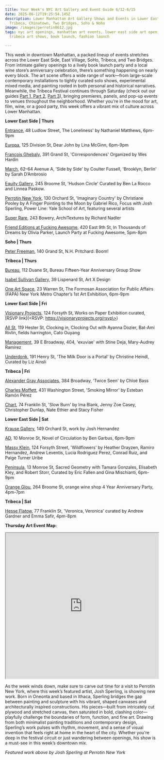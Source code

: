 ```yaml
---
title: Your Week's NYC Art Gallery and Event Guide 6/12-6/15
date: 2025-06-12T19:25:54.145Z
description: Lower Manhattan Art Gallery Shows and Events in Lower East Side,
  Tribeca, Chinatown, Two Bridges, Soho & Noho
image: /images/perrotin0612.jpg
tags: nyc art openings, manhattan art events, lower east side art openings,
  tribeca art shows, book launch, fashion launch

---
```

This week in downtown Manhattan, a packed lineup of events stretches across the Lower East Side, East Village, SoHo, Tribeca, and Two Bridges. From intimate gallery openings to a lively book launch party and a local wine store’s anniversary celebration, there’s something happening on nearly every block. The art scene offers a wide range of work—from large-scale contemporary installations to tightly curated solo shows, experimental mixed media, and painting rooted in both personal and historical narratives. Meanwhile, the Tribeca Festival continues through Saturday (check out our guides [Part 1](https://14thbelow.com/posts/2025-06-06-your-1-minute-guide-to-tribeca-festival-part-1-10-nyc-related-narrative-feature-films/),[ Part 2](https://14thbelow.com/posts/2025-06-06-your-1-minute-guide-to-tribeca-festival-part-2-5-nyc-related-documentaries/), [Part 3](https://14thbelow.com/posts/2025-06-06-your-1-minute-guide-to-tribeca-festival-part-3-11-high-profile-feature-films/)), bringing premieres, panels, and pop-up events to venues throughout the neighborhood. Whether you're in the mood for art, film, wine, or a good party, this week offers a vibrant mix of culture across Lower Manhattan.

**L﻿ower East Side | Thurs**

[Entrance](https://www.instagram.com/entrance.nyc/), 48 Ludlow Street, The Loneliness' by Nathaniel Matthews, 6pm-9pm

[Europa](https://www.europa.nyc/), 125 Division St, Dear John by Lina McGinn, 6pm-9pm

[Francois Ghebaly](https://ghebaly.com/exhibitions/correspondences-new-york/), 391 Grand St, 'Correspondences' Organized by Wes Hardin

[March](https://www.marchgallery.org/exhibitions/), 62–64 Avenue A, 'Side by Side' by Coulter Fussell, 'Brooklyn, Berlin' by Sarah D’Ambrosio

[E﻿quity Gallery](https://www.nyartistsequity.org/all-events/hudson-circle), 245 Broome St, 'Hudson Circle' Curated by Ben La Rocco and Linnea Paskow.

[Perrotin New York](https://www.perrotin.com/), 130 Orchard St, 'Imaginary Country' by Christiane Pooley by A Finger Pointing to the Moon by Gabriel Rico, Focus with Josh Sperling, Power Line: Yale School of Art, featuring several artists

[Super Rare](https://superrare.com/exhibitions/richard-nadler-architextures), 243 Bowery, ArchiTextures by Richard Nadler[](https://www.instagram.com/friendeditions)

[Friend Editions at Fucking Awesome](https://www.instagram.com/friendeditions), 420 East 9th St, In Thousands of Dreams by Olivia Parker, Launch Party at Fucking Awesome, 5pm-8pm

**S﻿oho | Thurs**

[Peter Freeman](https://www.peterfreemaninc.com/exhibitions/n-h-pritchard-boom), 140 Grand St, N.H. Pritchard: Boom!

**Tribeca | Thurs**

[Bureau](https://bureau-inc.com/), 112 Duane St, Bureau Fifteen-Year Anniversary Group Show

[Isabel Sullivan Gallery](https://is.gallery/), 39 Lispenard St, Art X Design

[One Art Space](https://oneartspace.com/the-formosan-association-for-public-affairs-fapa-june-10-22-2025/), 23 Warren St, The Formosan Association for Public Affairs (FAPA) New York Metro Chapter’s 1st Art Exhibition, 6pm-9pm

**L﻿ower East Side | Fri**

[Visionary Projects](https://visionaryprojects.org/), 124 Forsyth St, Works on Paper Exhibition curated, [RSVP link](<RSVP: https://visionaryprojects.org/rsvp\>)

[All St](https://allstnyc.com/), 119 Hester St, Clocking in, Clocking Out with Ayanna Dozier, Bat-Ami Rivlin, fields harrington, Cato Ouyang

[Management](https://management.nyc/), 39 E Broadway, 404, 'exuviae' with Stine Deja, Mary-Audrey Ramirez

[Underdonk](https://www.underdonk.com/exhibitions/christineheindl), 191 Henry St, 'The Milk Door is a Portal' by Christine Heindl, Curated by Liz Ainsli

**Tribeca | Fri**

[Alexander Gray Associates](https://www.alexandergray.com/), 384 Broadway, 'Twice Seen' by Chloë Bass

[Charles Moffett](https://charlesmoffett.com/exhibitions/97-esteban-ramon-perez-smoking-mirror/), 431 Washington Street, 'Smoking Mirror' by Esteban Ramón Pérez

[C﻿hart](https://chart-gallery.com/exhibitions/72-slow-burn-palma-blank-jenny-zoe-casey-christopher-dunlap-nate/), 74 Franklin St, 'Slow Burn' by lma Blank, Jenny Zoe Casey, Christopher Dunlap, Nate Ethier and Stacy Fisher

**L﻿ower East Side | Sat**

[Krause Gallery](https://www.krausegallery.com/), 149 Orchard St, work by Josh Hernandez

[A﻿D](https://www.instagram.com/ad.nyc), 10 Monroe St, Novel of Circulation by Ben Garbus, 6pm-9pm

[Massy Klein](https://www.masseyklein.com/exhibitions/82-wildflowers/), 124 Forsyth Street, 'Wildflowers' by Heather Drayzen, Ramiro Hernandez, Andrew Leventis, Lucia Rodriguez Perez, Conrad Ruiz, and Paige Turner Uribe

[Peninsula](https://www.peninsulaartspace.com/), 13 Monroe St, Sacred Geometry with Tamara Gonzales, Elisabeth Kley, and Robert Storr, Curated by Eric Fallen and Gina Mischianti, 6pm-9pm

[Orange Glou](https://www.orangeglou.com/), 264 Broome St, orange wine shop 4 Year Anniversary Party, 4pm-7pm

**Tribeca | Sat**

[Hesse Flatow](https://hesseflatow.com/exhibitions/138/overview/), 77 Franklin St, 'Veronica, Veronica' curated by Andrew Gardner and Emma Safir, 4pm-8pm

**Thursday ﻿Art Event Map:**

<iframe src="https://www.google.com/maps/d/u/1/embed?mid=1T-WbgsyDyuICKmLiVxHD0kQ8sqK9LO4&ehbc=2E312F" width="100%" height="480"></iframe>

As the week winds down, make sure to carve out time for a visit to Perrotin New York, where this week’s featured artist, Josh Sperling, is showing new work. Born in Oneonta and based in Ithaca, Sperling bridges the gap between painting and sculpture with his vibrant, shaped canvases and architecturally inspired constructions. His pieces—built from intricately cut plywood and stretched canvas, then saturated in bold, clashing color—playfully challenge the boundaries of form, function, and fine art. Drawing from both minimalist painting traditions and contemporary design, Sperling’s work pulses with rhythm, movement, and a sense of visual invention that feels right at home in the heart of the city. Whether you're deep in the festival circuit or just wandering between openings, his show is a must-see in this week’s downtown mix.

*F﻿eatured work above by Josh Sperling at Perrotin New York*